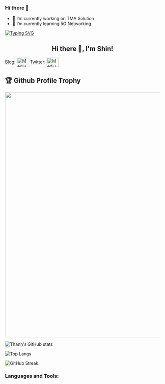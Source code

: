 ### Hi there 👋

- 🔭 I’m currently working on TMA Solution
- 🌱 I’m currently learning 5G Networking

[![Typing SVG](https://readme-typing-svg.herokuapp.com?multiline=true&width=500&lines=Full-stack+web+and+app+developer.++++++++++)](https://git.io/typing-svg)

<!-- <p align="center">
  <img width="92" src="https://raw.githubusercontent.com/shinokada/shinokada/master/assets/mkdir.png" />
</p>   -->
<h2 align="center">Hi there 👋, I'm Shin!</h2>


<a href="https://blog.codewithshin.com/" target="blank">Blog: <img align="center" src="https://cdn.jsdelivr.net/npm/simple-icons@3.0.1/icons/medium.svg" alt="Medium" height="30" width="40" /></a> <a href="https://twitter.com/shinokada" target="blank">Twitter: <img align="center" src="https://cdn.jsdelivr.net/npm/simple-icons@3.0.1/icons/twitter.svg" alt="Medium" height="30" width="40" /></a>

<h2>🏆 Github Profile Trophy</h2>
<img width=800 src="https://github-profile-trophy.vercel.app/?username=vanthanhnguyen99&column=9&theme=gruvbox&no-frame=true"/>

![Thanh's GitHub stats](https://github-readme-stats.vercel.app/api?username=vanthanhnguyen99&show_icons=true&theme=tokyonight)


![Top Langs](https://github-readme-stats.vercel.app/api/top-langs/?username=vanthanhnguyen99&layout=compact)

![GitHub Streak](https://github-readme-streak-stats.herokuapp.com?user=vanthanhnguyen99&theme=neon-palenight&hide_border=true)

<h3 align="left">Languages and Tools:</h3>

